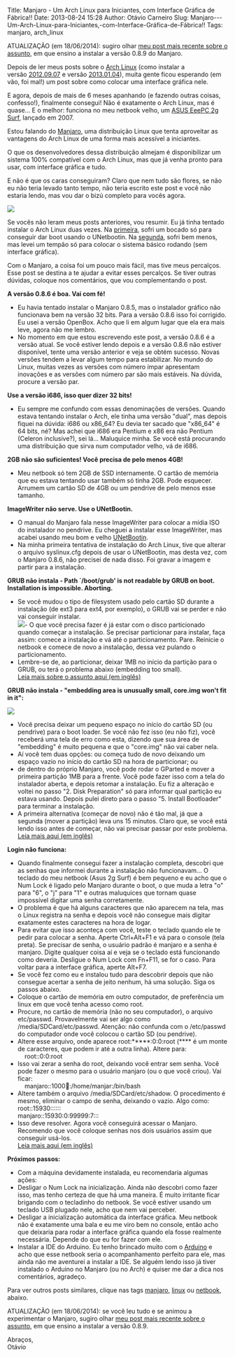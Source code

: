 Title: Manjaro - Um Arch Linux para Iniciantes, com Interface Gráfica de Fábrica!!
Date: 2013-08-24 15:28
Author: Otávio Carneiro
Slug: Manjaro---Um-Arch-Linux-para-Iniciantes,-com-Interface-Gráfica-de-Fábrica!!
Tags: manjaro, arch_linux

ATUALIZAÇÃO (em 18/06/2014): sugiro olhar [meu post mais recente sobre o
assunto](http://umcarneiro.blogspot.com.br/2014/06/como-instalar-o-manjaro-089-em-um.html),
em que ensino a instalar a versão 0.8.9 do Manjaro.

Depois de ler meus posts sobre o [Arch
Linux](http://umcarneiro.blogspot.com.br/search/label/arch%20linux)
(como instalar a
versão [2012.09.07](http://umcarneiro.blogspot.com.br/2012/09/como-instalar-o-arch-linux-versao.html) e
versão
[2013.01.04](http://umcarneiro.blogspot.com/2013/02/instalando-arch-linux-20130104.html)),
muita gente ficou esperando (em vão, foi mal!) um post sobre como
colocar uma interface gráfica nele.

E agora, depois de mais de 6 meses apanhando (e fazendo outras coisas,
confesso!), finalmente consegui! Não é exatamente o Arch Linux, mas é
quase... E o melhor: funciona no meu netbook velho, um [ASUS EeePC 2g
Surf](http://www.asus.com/Eee_Family/Eee_PC_2G_Surf/#overview), lançado
em 2007.

Estou falando do [Manjaro](http://manjaro.org/), uma distribuição Linux
que tenta aproveitar as vantagens do Arch Linux de uma forma mais
acessível a iniciantes.

O que os desenvolvedores dessa distribuição almejam é disponibilizar um
sistema 100% compatível com o Arch Linux, mas que já venha pronto para
usar, com interface gráfica e tudo.

E não é que os caras conseguiram? Claro que nem tudo são flores, se não
eu não teria levado tanto tempo, não teria escrito este post e você não
estaria lendo, mas vou dar o bizú completo para vocês agora.

[![](http://2.bp.blogspot.com/-TAFfNPw8eVs/UTezS5YKVzI/AAAAAAAABNM/_uMZjf47vQg/s320/06032013226.jpg)](http://2.bp.blogspot.com/-TAFfNPw8eVs/UTezS5YKVzI/AAAAAAAABNM/_uMZjf47vQg/s1600/06032013226.jpg)

Se vocês não leram meus posts anteriores, vou resumir. Eu já tinha
tentado instalar o Arch Linux duas vezes. Na
[primeira](http://umcarneiro.blogspot.com.br/2012/09/como-instalar-o-arch-linux-versao.html),
sofri um bocado só para conseguir dar boot usando o UNetbootin. Na
[segunda](http://umcarneiro.blogspot.com.br/2013/02/instalando-arch-linux-20130104.html),
sofri bem menos, mas levei um tempão só para colocar o sistema básico
rodando (sem interface gráfica).

Com o Manjaro, a coisa foi um pouco mais fácil, mas tive meus percalços.
Esse post se destina a te ajudar a evitar esses percalços. Se tiver
outras dúvidas, coloque nos comentários, que vou complementando o post.

**A versão 0.8.6 é boa. Vai com fé!**  
- Eu havia tentado instalar o Manjaro 0.8.5, mas o instalador gráfico
não funcionava bem na versão 32 bits. Para a versão 0.8.6 isso foi
corrigido. Eu usei a versão OpenBox. Acho que li em algum lugar que ela
era mais leve, agora não me lembro.  
- No momento em que estou escrevendo este post, a versão 0.8.6 é a
versão atual. Se você estiver lendo depois e a versão 0.8.6 não estiver
disponível, tente uma versão anterior e veja se obtém sucesso. Novas
versões tendem a levar algum tempo para estabilizar. No mundo do Linux,
muitas vezes as versões com número ímpar apresentam inovações e as
versões com número par são mais estáveis. Na dúvida, procure a versão
par.

**Use a versão i686, isso quer dizer 32 bits!**  
- Eu sempre me confundo com essas denominações de versões. Quando estava
tentando instalar o Arch, ele tinha uma versão "dual", mas depois fiquei
na dúvida: i686 ou x86\_64? Eu devia ter sacado que "x86\_64" é 64 bits,
né? Mas achei que i686 era Pentium e x86 era não Pentium (Celeron
inclusive?), sei lá... Maluquice minha. Se você está procurando uma
distribuição que sirva num computador velho, vá de i686.

**2GB não são suficientes! Você precisa de pelo menos 4GB!**  
- Meu netbook só tem 2GB de SSD internamente. O cartão de memória que eu
estava tentando usar também só tinha 2GB. Pode esquecer. Arrumem um
cartão SD de 4GB ou um pendrive de pelo menos esse tamanho.

**ImageWriter não serve. Use o UNetBootin.**  
- O manual do Manjaro fala nesse ImageWriter para colocar a mídia ISO do
instalador no pendrive. Eu cheguei a instalar esse ImageWriter, mas
acabei usando meu bom e velho
[UNetBootin](http://unetbootin.sourceforge.net/).  
- Na minha primeira tentativa de instalação do Arch Linux, tive que
alterar o arquivo syslinux.cfg depois de usar o UNetBootin, mas desta
vez, com o Manjaro 0.8.6, não precisei de nada disso. Foi gravar a
imagem e partir para a instalação.

**GRUB não instala - Path \`/boot/grub' is not readable by GRUB on boot.
Installation is impossible. Aborting.**  
- Se você mudou o tipo de filesystem usado pelo cartão SD durante a
instalação (de ext3 para ext4, por exemplo), o GRUB vai se perder e não
vai conseguir instalar.  
[![](http://4.bp.blogspot.com/-1b_Yf9mlBn8/UhkogIGBgFI/AAAAAAAABc0/mFPYIS6-zm4/s320/erroGrubnotReadable.png)](http://4.bp.blogspot.com/-1b_Yf9mlBn8/UhkogIGBgFI/AAAAAAAABc0/mFPYIS6-zm4/s1600/erroGrubnotReadable.png)-
O que você precisa fazer é já estar com o disco particionado quando
começar a instalação. Se precisar particionar para instalar, faça assim:
comece a instalação e vá até o particionamento. Pare. Reinicie o netbook
e comece de novo a instalação, dessa vez pulando o particionamento.  
- Lembre-se de, ao particionar, deixar 1MB no início da partição para o
GRUB, ou terá o problema abaixo (embedding too small).  
[Leia mais sobre o assunto aqui (em
inglês)](https://bbs.archlinux.org/viewtopic.php?id=154768)

**GRUB não instala - "embedding area is unusually small, core.img won't
fit in it":**


[![](http://4.bp.blogspot.com/-0B2I57Y03M8/UhkhRMva9kI/AAAAAAAABck/DpXmXLF6ang/s320/DSC01357.JPG)](http://4.bp.blogspot.com/-0B2I57Y03M8/UhkhRMva9kI/AAAAAAAABck/DpXmXLF6ang/s1600/DSC01357.JPG)

- Você precisa deixar um pequeno espaço no início do cartão SD (ou
pendrive) para o boot loader. Se você não fez isso (eu não fiz), você
receberá uma tela de erro como esta, dizendo que sua área de "embedding"
é muito pequena e que o "core.img" não vai caber nela.  
- Aí você tem duas opções: ou começa tudo de novo deixando um espaço
vazio no início do cartão SD na hora de particionar; ou  
- de dentro do próprio Manjaro, você pode rodar o GParted e mover a
primeira partição 1MB para a frente. Você pode fazer isso com a tela do
instalador aberta, e depois retomar a instalação. Eu fiz a alteração e
voltei no passo "2. Disk Preparation" só para informar qual partição eu
estava usando. Depois pulei direto para o passo "5. Install Bootloader"
para terminar a instalação.  
- A primeira alternativa (começar de novo) não é tão mal, já que a
segunda (mover a partição) leva uns 15 minutos. Claro que, se você está
lendo isso antes de começar, não vai precisar passar por este problema.  
[Leia mais aqui (em
inglês)](http://ubuntuforums.org/showthread.php?t=1528529)

**Login não funciona:**  
- Quando finalmente consegui fazer a instalação completa, descobri que
as senhas que informei durante a instalação não funcionavam... O teclado
do meu netbook (Asus 2g Surf) é bem pequeno e eu acho que o Num Lock é
ligado pelo Manjaro durante o boot, o que muda a letra "o" para "6", o
"j" para "1" e outras maluquices que tornam quase impossível digitar uma
senha corretamente.  
- O problema é que há alguns caracteres que não aparecem na tela, mas o
Linux registra na senha e depois você não consegue mais digitar
exatamente estes caracteres na hora de logar.  
- Para evitar que isso aconteça com você, teste o teclado quando ele te
pedir para colocar a senha. Aperte Ctrl+Alt+F1 e vá para o console (tela
preta). Se precisar de senha, o usuário padrão é manjaro e a senha é
manjaro. Digite qualquer coisa aí e veja se o teclado está funcionando
como deveria. Desligue o Num Lock com Fn+F11, se for o caso. Para voltar
para a interface gráfica, aperte Alt+F7.  
- Se você fez como eu e instalou tudo para descobrir depois que não
consegue acertar a senha de jeito nenhum, há uma solução. Siga os passos
abaixo.  
- Coloque o cartão de memória em outro computador, de preferência um
linux em que você tenha acesso como root.  
- Procure, no cartão de memória (não no seu computador), o arquivo
etc/passwd. Provavelmente vai ser algo como /media/SDCard/etc/passwd.
Atenção: não confunda com o /etc/passwd do computador onde você colocou
o cartão SD (ou pendrive).  
- Altere esse arquivo, onde aparece root:\*\*\*\*\*:0:0:root (\*\*\*\* é
um monte de caracteres, que podem ir até a outra linha). Altere para:  
    root::0:0:root  
- Isso vai zerar a senha do root, deixando você entrar sem senha. Você
pode fazer o mesmo para o usuário manjaro (ou o que você criou). Vai
ficar:  
    manjaro::1000:100::/home/manjar:/bin/bash  
- Altere também o arquivo /media/SDCard/etc/shadow. O procedimento é
mesmo, eliminar o campo de senha, deixando o vazio. Algo como:  
root::15930::::::  
manjaro::15930:0:99999:7:::  
- Isso deve resolver. Agora você conseguirá acessar o Manjaro. Recomendo
que você coloque senhas nos dois usuários assim que conseguir usá-los.  
[Leia mais aqui (em
inglês)](http://www.debianadmin.com/forgot-root-password-or-reset-root-password-in-debian.html)

**Próximos passos:**  
- Com a máquina devidamente instalada, eu recomendaria algumas ações:  
- Desligar o Num Lock na inicialização. Ainda não descobri como fazer
isso, mas tenho certeza de que há uma maneira. É muito irritante ficar
brigando com o tecladinho do netbook. Se você estiver usando um teclado
USB plugado nele, acho que nem vai perceber.  
- Desligar a inicialização automática da interface gráfica. Meu netbook
não é exatamente uma bala e eu me viro bem no console, então acho que
deixaria para rodar a interface gráfica quando ela fosse realmente
necessária. Depende do que eu for fazer com ele.  
- Instalar a IDE do Arduino. Eu tenho brincado muito com o
[Arduino](http://umcarneiro.blogspot.com.br/search/label/arduino) e acho
que esse netbook seria o acompanhamento perfeito para ele, mas ainda não
me aventurei a instalar a IDE. Se alguém lendo isso já tiver instalado o
Arduino no Manjaro (ou no Arch) e quiser me dar a dica nos comentários,
agradeço.

Para ver outros posts similares, clique nas tags
[manjaro](http://umcarneiro.blogspot.com.br/search/label/manjaro),
[linux](http://umcarneiro.blogspot.com.br/search/label/linux) ou
[netbook](http://umcarneiro.blogspot.com.br/search/label/netbook),
abaixo.

ATUALIZAÇÃO (em 18/06/2014): se você leu tudo e se animou a experimentar
o Manjaro, sugiro olhar [meu post mais recente sobre o
assunto](http://umcarneiro.blogspot.com.br/2014/06/como-instalar-o-manjaro-089-em-um.html),
em que ensino a instalar a versão 0.8.9.

Abraços,  
Otávio

